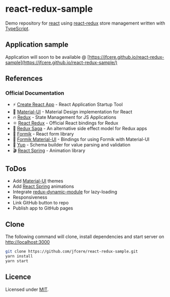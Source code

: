 # react-redux-sample

Demo repository for [react](https://reactjs.org/) using [react-redux](https://react-redux.js.org/) store management written with [TypeScript](https://www.typescriptlang.org/).

## Application sample

Application will soon to be available @ [https://jfcere.github.io/react-redux-sample](https://jfcere.github.io/react-redux-sample/)

## References

### Official Documentation

- ⚡ [Create React App](https://create-react-app.dev/) - React Application Startup Tool  
- 🎨 [Material-UI](https://material-ui.com/) - Material Design implementation for React  
- 🔥 [Redux](https://redux.js.org/) - State Management for JS Applications  
- ⚛️ [React Redux](https://react-redux.js.org/) - Official React bindings for Redux  
- 🔌 [Redux Saga](https://redux-saga.js.org/) - An alternative side effect model for Redux apps  
- 📑 [Formik](https://jaredpalmer.com/formik) - React form library  
- 🧷 [Formik Material-UI](https://stackworx.github.io/formik-material-ui/) - Bindings for using Formik with Material-UI  
- 🎯 [Yup](https://github.com/jquense/yup) - Schema builder for value parsing and validation  
- 🎬 [React Spring](https://www.react-spring.io/) - Animation library  

## ToDos

- Add [Material-UI](https://material-ui.com/) themes
- Add [React Spring](https://www.react-spring.io/) animations
- Integrate [redux-dynamic-module](https://github.com/microsoft/redux-dynamic-modules) for lazy-loading
- Responsiveness
- Link GitHub button to repo
- Publish app to GitHub pages

## Clone

The following command will clone, install dependencies and start server on [http://localhost:3000](http://localhost:3000)

```bash
git clone https://github.com/jfcere/react-redux-sample.git
yarn install
yarn start
```

## Licence

Licensed under [MIT](https://opensource.org/licenses/MIT).
